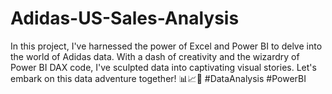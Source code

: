 # Adidas-US-Sales-Analysis
In this project, I've harnessed the power of Excel and Power BI to delve into the world of Adidas data. With a dash of creativity and the wizardry of Power BI DAX code, I've sculpted data into captivating visual stories. Let's embark on this data adventure together! 📊📈💼 #DataAnalysis #PowerBI

